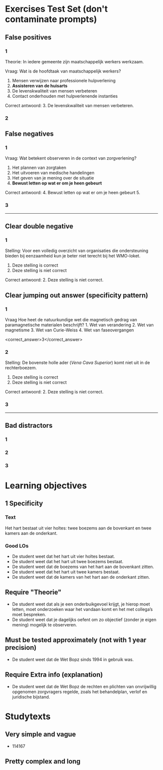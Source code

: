 # Exercises Test Set (don't contaminate prompts)
## False positives
### 1
Theorie:
In iedere gemeente zijn maatschappelijk werkers werkzaam.

Vraag:
Wat is de hoofdtaak van maatschappelijk werkers?

1. Mensen verwijzen naar professionele hulpverlening
2. **Assisteren van de huisarts**
3. De levenskwaliteit van mensen verbeteren
4. Contact onderhouden met hulpverlenende instanties

Correct antwoord:
3. De levenskwaliteit van mensen verbeteren.


### 2

## False negatives
### 1
Vraag:
Wat betekent observeren in de context van zorgverlening?

1. Het plannen van zorgtaken
2. Het uitvoeren van medische handelingen
3. Het geven van je mening over de situatie
4. **Bewust letten op wat er om je heen gebeurt**

Correct antwoord:
4. Bewust letten op wat er om je heen gebeurt
5. 
### 3

---
## Clear double negative
### 1
Stelling:
Voor een volledig overzicht van organisaties die ondersteuning bieden bij eenzaamheid kun je beter niet terecht bij het WMO-loket.

1. Deze stelling is correct
2. Deze stelling is niet correct

Correct antwoord:
2. Deze stelling is niet correct.


## Clear jumping out answer (specificity pattern)
### 1
<prompt>
<type>Vraag</type>
<text>Hoe heet de natuurkundige wet die magnetisch gedrag van paramagnetische materialen beschrijft?</text>
</prompt>

<options>
1. Wet van verandering
2. Wet van magnetisme
3. Wet van Curie-Weiss
4. Wet van faseovergangen
</options>

<correct_answer>3</correct_answer>
### 2
Stelling:
De bovenste holle ader (*Vena Cava Superior*) komt niet uit in de rechterboezem.

1. Deze stelling is correct
2. Deze stelling is niet correct

Correct antwoord:
2. Deze stelling is niet correct.

### 3

---
## Bad distractors
### 1
### 2
### 3




# Learning objectives
## 1 Specificity
### Text
Het hart bestaat uit vier holtes: twee boezems aan de bovenkant en twee kamers aan de onderkant.
### Good LOs
- De student weet dat het hart uit vier holtes bestaat.
- De student weet dat het hart uit twee boezems bestaat.
- De student weet dat de boezems van het hart aan de bovenkant zitten.
- De student weet dat het hart uit twee kamers bestaat.
- De student weet dat de kamers van het hart aan de onderkant zitten.
## Require "Theorie"
- De student weet dat als je een onderbuikgevoel krijgt, je hierop moet letten, moet onderzoeken waar het vandaan komt en het met collega’s moet bespreken.
- De student weet dat je dagelijks oefent om zo objectief (zonder je eigen mening) mogelijk te observeren.
## Must be tested approximately (not with 1 year precision)
- De student weet dat de Wet Bopz sinds 1994 in gebruik was.
## Require Extra info (explanation)
- De student weet dat de Wet Bopz de rechten en plichten van onvrijwillig opgenomen zorgvragers regelde, zoals het behandelplan, verlof en juridische bijstand.



# Studytexts
## Very simple and vague
- 114167
## Pretty complex and long
